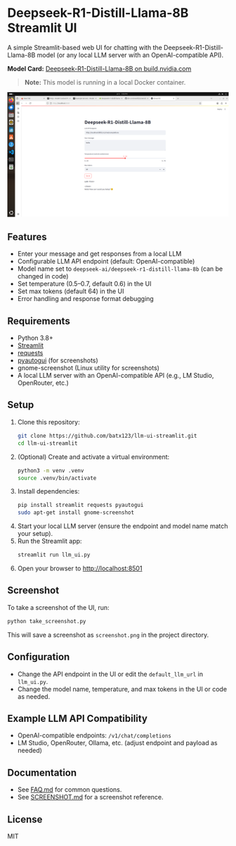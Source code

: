 # Deepseek-R1-Distill-Llama-8B Streamlit UI

A simple Streamlit-based web UI for chatting with the Deepseek-R1-Distill-Llama-8B model (or any local LLM server with an OpenAI-compatible API).

**Model Card:** [Deepseek-R1-Distill-Llama-8B on build.nvidia.com](https://build.nvidia.com/deepseek-ai/deepseek-r1-distill-llama-8b/deploy)

> **Note:** This model is running in a local Docker container.

![Streamlit LLM UI Screenshot](screenshot.png)

## Features
- Enter your message and get responses from a local LLM
- Configurable LLM API endpoint (default: OpenAI-compatible)
- Model name set to `deepseek-ai/deepseek-r1-distill-llama-8b` (can be changed in code)
- Set temperature (0.5–0.7, default 0.6) in the UI
- Set max tokens (default 64) in the UI
- Error handling and response format debugging

## Requirements
- Python 3.8+
- [Streamlit](https://streamlit.io/)
- [requests](https://docs.python-requests.org/)
- [pyautogui](https://pyautogui.readthedocs.io/en/latest/) (for screenshots)
- gnome-screenshot (Linux utility for screenshots)
- A local LLM server with an OpenAI-compatible API (e.g., LM Studio, OpenRouter, etc.)

## Setup
1. Clone this repository:
   ```bash
   git clone https://github.com/batx123/llm-ui-streamlit.git
   cd llm-ui-streamlit
   ```
2. (Optional) Create and activate a virtual environment:
   ```bash
   python3 -m venv .venv
   source .venv/bin/activate
   ```
3. Install dependencies:
   ```bash
   pip install streamlit requests pyautogui
   sudo apt-get install gnome-screenshot
   ```
4. Start your local LLM server (ensure the endpoint and model name match your setup).
5. Run the Streamlit app:
   ```bash
   streamlit run llm_ui.py
   ```
6. Open your browser to [http://localhost:8501](http://localhost:8501)

## Screenshot
To take a screenshot of the UI, run:
```bash
python take_screenshot.py
```
This will save a screenshot as `screenshot.png` in the project directory.

## Configuration
- Change the API endpoint in the UI or edit the `default_llm_url` in `llm_ui.py`.
- Change the model name, temperature, and max tokens in the UI or code as needed.

## Example LLM API Compatibility
- OpenAI-compatible endpoints: `/v1/chat/completions`
- LM Studio, OpenRouter, Ollama, etc. (adjust endpoint and payload as needed)

## Documentation
- See [FAQ.md](FAQ.md) for common questions.
- See [SCREENSHOT.md](SCREENSHOT.md) for a screenshot reference.

## License
MIT
